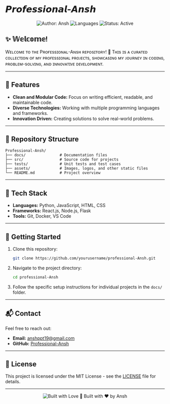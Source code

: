 # 𝙋𝙧𝙤𝙛𝙚𝙨𝙨𝙞𝙤𝙣𝙖𝙡-𝘼𝙣𝙨𝙝

<p align="center">
  <img src="https://img.shields.io/badge/Author-Ansh%20Professional-brightgreen" alt="Author: Ansh">
  <img src="https://img.shields.io/badge/Language-Multiple-blue" alt="Languages">
  <img src="https://img.shields.io/badge/Status-Active-success" alt="Status: Active">
</p>

## ✨ 𝕎𝕖𝕝𝕔𝕠𝕞𝕖!
Wᴇʟᴄᴏᴍᴇ ᴛᴏ ᴛʜᴇ Pʀᴏғᴇssɪᴏɴᴀʟ-Aɴsʜ ʀᴇᴘᴏsɪᴛᴏʀʏ! 🚀 Tʜɪs ɪs ᴀ ᴄᴜʀᴀᴛᴇᴅ ᴄᴏʟʟᴇᴄᴛɪᴏɴ ᴏғ ᴍʏ ᴘʀᴏғᴇssɪᴏɴᴀʟ ᴘʀᴏᴊᴇᴄᴛs, sʜᴏᴡᴄᴀsɪɴɢ ᴍʏ ᴊᴏᴜʀɴᴇʏ ɪɴ ᴄᴏᴅɪɴɢ, ᴘʀᴏʙʟᴇᴍ-sᴏʟᴠɪɴɢ, ᴀɴᴅ ɪɴɴᴏᴠᴀᴛɪᴠᴇ ᴅᴇᴠᴇʟᴏᴘᴍᴇɴᴛ.

---

## 🌟 Features
- **Clean and Modular Code:** Focus on writing efficient, readable, and maintainable code.
- **Diverse Technologies:** Working with multiple programming languages and frameworks.
- **Innovation Driven:** Creating solutions to solve real-world problems.

---

## 📁 Repository Structure
```
Professional-Ansh/
├── docs/               # Documentation files
├── src/                # Source code for projects
├── tests/              # Unit tests and test cases
├── assets/             # Images, logos, and other static files
└── README.md           # Project overview
```

---

## 🔧 Tech Stack
- **Languages:** Python, JavaScript, HTML, CSS
- **Frameworks:** React.js, Node.js, Flask
- **Tools:** Git, Docker, VS Code

---

## 🚀 Getting Started
1. Clone this repository:
   ```bash
   git clone https://github.com/yourusername/professional-Ansh.git
   ```
2. Navigate to the project directory:
   ```bash
   cd professional-Ansh
   ```
3. Follow the specific setup instructions for individual projects in the `docs/` folder.

---

## 📬 Contact
Feel free to reach out:
- **Email:** anshppt19@gmail.com
- **GitHub:** [Professional-Ansh](https://github.com/anshu908/professional-Ansh)

---

## 📜 License
This project is licensed under the MIT License - see the [LICENSE](LICENSE) file for details.

---

<p align="center">
  <img src="https://envs.sh/z7n.jpg" alt="Built with Love">
  🚀 Built with ❤️ by Ansh
</p>
